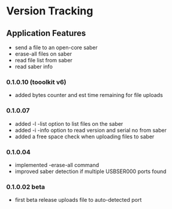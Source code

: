 # Version Tracking

## Application Features
* send a file to an open-core saber
* erase-all files on saber
* read file list from saber
* read saber info

### 0.1.0.10  (tooolkit v6)
* added bytes counter and est time remaining for file uploads

### 0.1.0.07
* added -l -list option to list files on the saber
* added -i -info option to read version and serial no from saber
* added a free space check when uploading files to saber

### 0.1.0.04
* implemented -erase-all command
* improved saber detection if multiple USBSER000 ports found

### 0.1.0.02 beta
* first beta release uploads file to auto-detected port
